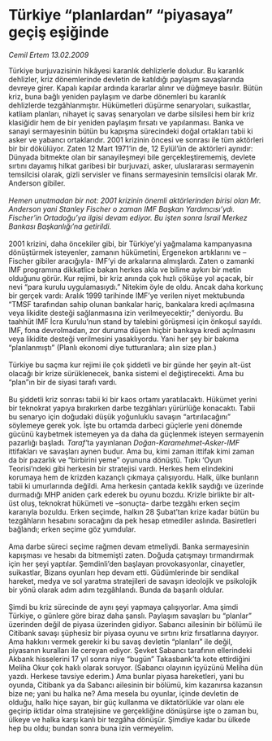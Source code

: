 # Türkiye “planlardan” “piyasaya” geçiş eşiğinde

*Cemil Ertem 13.02.2009*

<div class="taraf_structure_2col_1zq">
<div class="margen_n">



 <p>Türkiye burjuvazisinin hikâyesi karanlık dehlizlerle doludur. Bu karanlık dehlizler, kriz dönemlerinde devletin de katıldığı paylaşım savaşlarında devreye girer. Kapalı kapılar ardında kararlar alınır ve düğmeye basılır. Bütün kriz, buna bağlı yeniden paylaşım ve darbe dönemleri bu karanlık dehlizlerde tezgâhlanmıştır. Hükümetleri düşürme senaryoları, suikastlar, katliam planları, nihayet iç savaş senaryoları ve darbe silsilesi hem bir kriz klasiğidir hem de bir yeniden paylaşım fırsatı ve yapılanması. Banka ve sanayi sermayesinin bütün bu kapışma sürecindeki doğal ortakları tabii ki asker ve yabancı ortaklarıdır. 2001 krizinin öncesi ve sonrası ile tüm aktörleri bir bir dökülüyor. Zaten 12 Mart 1971’in de, 12 Eylül’ün de aktörleri aynıdır: Dünyada bitmekte olan bir sanayileşmeyi bile gerçekleştirememiş, devlete sırtını dayamış hilkat garibesi bir burjuvazi, asker, uluslararası sermayenin temsilcisi olarak, gizli servisler ve finans sermayesinin temsilcisi olarak Mr. Anderson gibiler.<i> <br/><br/>Hemen unutmadan bir not: 2001 krizinin önemli aktörlerinden birisi olan Mr. Anderson yani Stanley Fischer o zaman IMF Başkan Yardımcısı’ydı. Fischer’in Ortadoğu’ya ilgisi devam ediyor. Bu işten sonra İsrail Merkez Bankası Başkanlığı’na getirildi. </i><br/><br/>2001 krizini, daha öncekiler gibi, bir Türkiye’yi yağmalama kampanyasına dönüştürmek isteyenler, zamanın hükümetini, Ergenekon artıklarını ve –Fischer gibiler aracığıyla- IMF’yi de arkalarına almışlardı. Zaten o zamanki IMF programına dikkatlice bakan herkes akla ve bilime aykırı bir metin olduğunu görür. Kur rejimi, bir kriz anında çok hızlı çöküşe yol açacak, bir nevi “para kurulu uygulamasıydı.” Nitekim öyle de oldu. Ancak daha korkunç bir gerçek vardı: Aralık 1999 tarihinde IMF’ye verilen niyet mektubunda “TMSF tarafından sahip olunan bankalar hariç, bankalara kredi açılmasına veya likidite desteği sağlanmasına izin verilmeyecektir;” deniyordu. Bu taahhüt IMF İcra Kurulu’nun stand by talebini görüşmesi için önkoşul sayıldı. IMF, fona devrolmadan, zor duruma düşen hiçbir bankaya kredi açılmasını veya likidite desteği verilmesini yasaklıyordu. Yani her şey bir bakıma “planlanmıştı” (Planlı ekonomi diye tutturanlara; alın size plan.) <br/><br/>Türkiye bu saçma kur rejimi ile çok şiddetli ve bir günde her şeyin alt-üst olacağı bir krize sürüklenecek, banka sistemi el değiştirecekti. Ama bu “plan”ın bir de siyasi tarafı vardı. <br/><br/>Bu şiddetli kriz sonrası tabii ki bir kaos ortamı yaratılacaktı. Hükümet yerini bir teknokrat yapıya bırakırken darbe tezgâhları yürürlüğe konacaktı. Tabii bu senaryo için doğudaki düşük yoğunluklu savaşın “artırılacağını” söylemeye gerek yok. İşte bu ortamda darbeci güçlerle yeni dönemde gücünü kaybetmek istemeyen ya da daha da güçlenmek isteyen sermayenin pazarlığı başladı<i>. Taraf’</i>ta yayınlanan <i>Doğan-Karamehmet-Asker-IMF</i> ittifakları ve savaşları aynen budur. Ama bu, kimi zaman ittifak kimi zaman da bir pazarlık ve “birbirini yeme” oyununa dönüştü. Tıpkı ‘Oyun Teorisi’ndeki gibi herkesin bir stratejisi vardı. Herkes hem elindekini korumaya hem de krizden kazançlı çıkmaya çalışıyordu. Halk, ülke bunların tabii ki umurlarında değildi. Ama herkesin çantada keklik saydığı ve üzerinde durmadığı MHP aniden çark ederek bu oyunu bozdu. Krizle birlikte bir alt-üst oluş, teknokrat hükümeti ve –sonuçta- darbe tezgâhı erken seçim kararıyla bozuldu. Erken seçimde, halkın 28 Şubat’tan krize kadar bütün bu tezgâhların hesabını soracağını da pek hesap etmediler aslında. Basiretleri bağlandı; erken seçime göz yumdular. <br/><br/>Ama darbe süreci seçime rağmen devam etmeliydi. Banka sermayesinin kapışması ve hesabı da bitmemişti zaten. Doğuda çatışmayı tırmandırmak için her şeyi yaptılar. Şemdinli’den başlayan provokasyonlar, cinayetler, suikastlar, Bizans oyunları hep devam etti. Güdümlerinde bir sendikal hareket, medya ve sol yaratma stratejileri de savaşın ideolojik ve psikolojik bir yönü olarak adım adım tezgâhlandı. Bunda da başarılı oldular. <br/><br/>Şimdi bu kriz sürecinde de aynı şeyi yapmaya çalışıyorlar. Ama şimdi Türkiye, o günlere göre biraz daha şanslı. Paylaşım savaşları bu “planlar” üzerinden değil de piyasa üzerinden gidiyor. Sabancı ailesinin bir bölümü ile Citibank savaşı şüphesiz bir piyasa oyunu ve sırtını kriz fırsatlarına dayıyor. Ama hakkını vermek gerekir ki bu savaş devletin “planları” ile değil, piyasanın kuralları ile cereyan ediyor. Şevket Sabancı tarafının ellerindeki Akbank hisselerini 17 yıl sonra niye “bugün” Takasbank’ta kote ettirdiğini Meliha Okur çok haklı olarak soruyor. (Sabancı olayının içyüzünü Meliha dün yazdı. Herkese tavsiye ederim.) Ama bunlar piyasa hareketleri, yani bu oyunda, Citibank ya da Sabancı ailesinin bir bölümü, kim kazanırsa kazansın bize ne; yani bu halka ne? Ama mesela bu oyunlar, içinde devletin de olduğu, halkı hiçe sayan, bir güç kullanma ve diktatörlükle var olanı ele geçirip iktidar olma stratejisine ve gerçekliğine dönüşürse işte o zaman bu, ülkeye ve halka karşı kanlı bir tezgâha dönüşür. Şimdiye kadar bu ülkede hep bu oldu; bundan sonra buna izin vermeyelim.</p>

<br/>


<div id="taraf_not">
</div>

</div>


</div>
